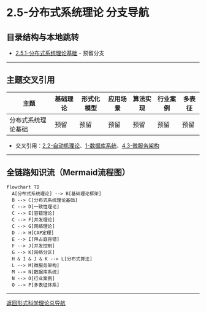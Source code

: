 # 2.5-分布式系统理论 分支导航

## 目录结构与本地跳转
- [2.5.1-分布式系统理论基础](2.5.1-分布式系统理论基础.md) - 预留分支

---

## 主题交叉引用
| 主题      | 基础理论 | 形式化模型 | 应用场景 | 算法实现 | 行业案例 | 多表征 |
|-----------|----------|------------|----------|----------|----------|--------|
| 分布式系统理论基础| 预留 | 预留       | 预留     | 预留     | 预留     | 预留   |

- 交叉引用：[2.2-自动机理论](../2.2-自动机理论/README.md)、[1-数据库系统](../../../1-数据库系统/README.md)、[4.3-微服务架构](../../../4-软件架构与工程/4.3-微服务架构/README.md)

---

## 全链路知识流（Mermaid流程图）
```mermaid
flowchart TD
  A[分布式系统理论] --> B[基础理论框架]
  B --> C[分布式系统理论基础]
  C --> D[一致性理论]
  C --> E[容错理论]
  C --> F[并发理论]
  C --> G[网络理论]
  D --> H[CAP定理]
  E --> I[拜占庭容错]
  F --> J[并发控制]
  G --> K[网络分区]
  H & I & J & K --> L[分布式算法]
  L --> M[微服务架构]
  M --> N[数据库系统]
  N --> O[行业案例]
  O --> P[多表征体系]
```

---

[返回形式科学理论总导航](../README.md)

